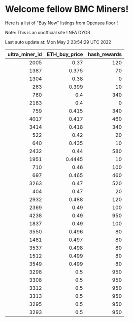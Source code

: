 # Welcome fellow BMC Miners!
Here is a list of "Buy Now" listings from Opensea floor !

Note: This is an unofficial site ! NFA DYOR


Last auto update at: Mon May  2 23:54:29 UTC 2022


|   ultra_miner_id |   ETH_buy_price |   hash_rewards |
|-----------------:|----------------:|---------------:|
|             2005 |          0.37   |            120 |
|             1387 |          0.375  |             70 |
|             1304 |          0.38   |              0 |
|              263 |          0.399  |             10 |
|              760 |          0.4    |            340 |
|             2183 |          0.4    |              0 |
|              759 |          0.415  |            340 |
|             4017 |          0.417  |            460 |
|             3414 |          0.418  |            340 |
|              522 |          0.42   |             20 |
|              640 |          0.435  |             10 |
|             2432 |          0.44   |            580 |
|             1951 |          0.4445 |             10 |
|              710 |          0.46   |            100 |
|              697 |          0.465  |            460 |
|             3263 |          0.47   |            520 |
|              404 |          0.47   |             20 |
|             2932 |          0.488  |            120 |
|             2369 |          0.49   |            100 |
|             4238 |          0.49   |            950 |
|             1837 |          0.49   |            100 |
|             3550 |          0.496  |             80 |
|             1481 |          0.497  |             80 |
|             3537 |          0.498  |             80 |
|             1512 |          0.499  |             80 |
|             3549 |          0.499  |             80 |
|             3298 |          0.5    |            950 |
|             3308 |          0.5    |            950 |
|             3312 |          0.5    |            950 |
|             3313 |          0.5    |            950 |
|             3295 |          0.5    |            950 |
|             3293 |          0.5    |            950 |